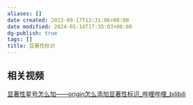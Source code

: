 ```yaml
---
aliases: []
date created: 2023-09-17T12:31:06+08:00
date modified: 2024-01-14T17:35:03+08:00
dg-publish: true
tags: []
title: 显著性标识
---
```


## 相关视频
[显著性星号怎么加——origin怎么添加显著性标识\_哔哩哔哩\_bilibili](https://www.bilibili.com/video/BV118411i7Ti/?buvid=XY630CE669F34078F341989B1EE06E60B0127&is_story_h5=false&mid=g8UDjEqHIS5oCexxb9oAEQ%3D%3D&p=1&plat_id=116&share_from=ugc&share_medium=android&share_plat=android&share_session_id=ff222475-e9cf-40cd-a450-e855a0319392&share_source=COPY&share_tag=s_i&timestamp=1694739354&unique_k=s5JlwKx&up_id=3493115142867618)